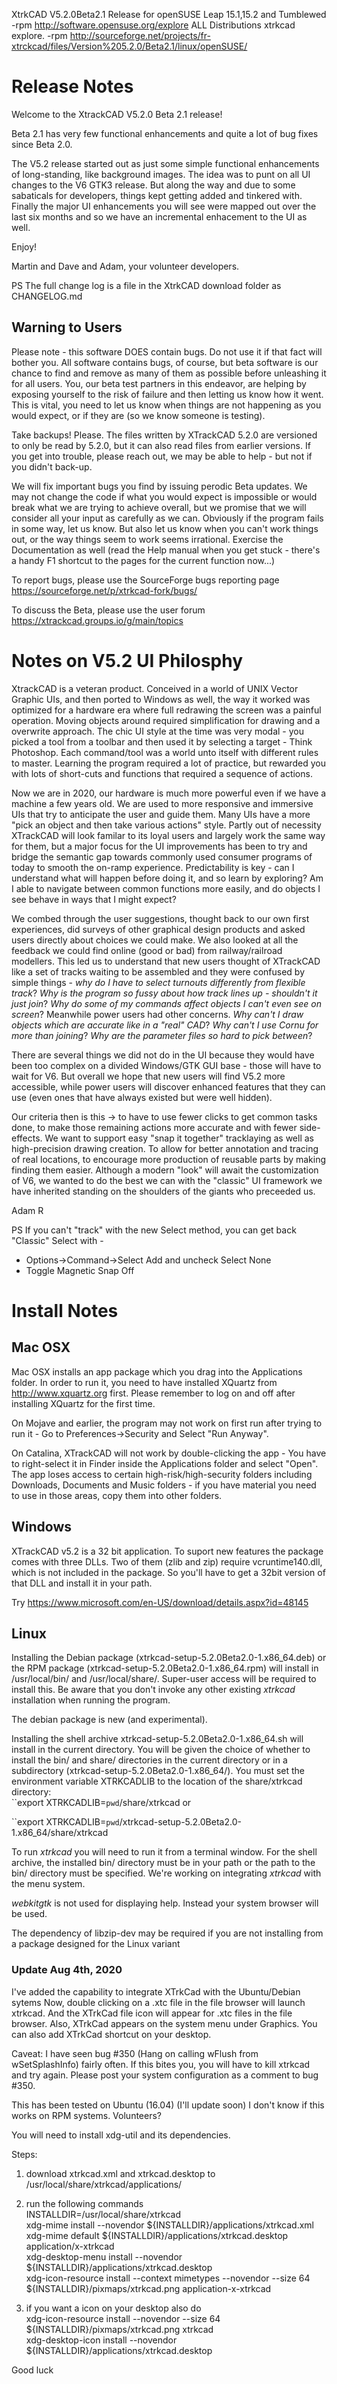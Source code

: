 XtrkCAD V5.2.0Beta2.1 Release for openSUSE Leap 15.1,15.2 and Tumblewed
 -rpm http://software.opensuse.org/explore   ALL Distributions xtrkcad explore.
 -rpm http://sourceforge.net/projects/fr-xtrckcad/files/Version%205.2.0/Beta2.1/linux/openSUSE/

# Release Notes

Welcome to the XtrackCAD V5.2.0 Beta 2.1 release! 

Beta 2.1 has very few functional enhancements and quite a lot of bug fixes since Beta 2.0. 

The V5.2 release started out as just some simple functional enhancements of long-standing, like background images. The idea was to punt on all UI changes to the V6 GTK3 release.  But along the way and due to some sabaticals for developers, things kept getting added and tinkered with. Finally the major UI enhancements you will see were mapped out over the last six months and so we have an incremental enhacement to the UI as well.

Enjoy!

Martin and Dave and Adam, your volunteer developers.

PS The full change log is a file in the XtrkCAD download folder as CHANGELOG.md 

## Warning to Users

Please note - this software DOES contain bugs. Do not use it if that fact will bother you. All software contains bugs, of course, but beta software is our chance to find and remove as many of them as possible before unleashing it for all users. You, our beta test partners in this endeavor, are helping by exposing yourself to the risk of failure and then letting us know how it went. This is vital, you need to let us know when things are not happening as you would expect, or if they are (so we know someone is testing).

Take backups! Please. The files written by XTrackCAD 5.2.0 are versioned to only be read by 5.2.0, but it can also read files from earlier versions. If you get into trouble, please reach out, we may be able to help - but not if you didn't back-up.

We will fix important bugs you find by issuing perodic Beta updates. We may not change the code if what you would expect is impossible or would break what we are trying to achieve overall, but we promise that we will consider all your input as carefully as we can. Obviously if the program fails in some way, let us know. But also let us know when you can't work things out, or the way things seem to work seems irrational.  Exercise the Documentation as well (read the Help manual when you get stuck - there's a handy F1 shortcut to the pages for the current function now...)

To report bugs, please use the SourceForge bugs reporting page https://sourceforge.net/p/xtrkcad-fork/bugs/

To discuss the Beta, please use the user forum https://xtrackcad.groups.io/g/main/topics

# Notes on V5.2 UI Philosphy 

XtrackCAD is a veteran product. Conceived in a world of UNIX Vector Graphic UIs, and then ported to Windows as well, the way it worked was optimized for a hardware era where full redrawing the screen was a painful operation. Moving objects around required simplification for drawing and a overwrite approach. The chic UI style at the time was very modal - you picked a tool from a toolbar and then used it by selecting a target - Think Photoshop. Each command/tool was a world unto itself with different rules to master. Learning the program required a lot of practice, but rewarded you with lots of short-cuts and functions that required a sequence of actions. 

Now we are in 2020, our hardware is much more powerful even if we have a machine a few years old. We are used to more responsive and immersive UIs that try to anticipate the user and guide them. Many UIs have a more "pick an object and then take various actions" style. Partly out of necessity XTrackCAD will look familar to its loyal users and largely work the same way for them, but a major focus for the UI improvements has been to try and bridge the semantic gap towards commonly used consumer programs of today to smooth the on-ramp experience. Predictability is key - can I understand what will happen before doing it, and so learn by exploring? Am I able to navigate between common functions more easily, and do objects I see behave in ways that I might expect?

We combed through the user suggestions, thought back to our own first experiences, did surveys of other graphical design products and asked users directly about choices we could make. We also looked at all the feedback we could find online (good or bad) from railway/railroad modellers. This led us to understand that new users thought of XTrackCAD like a set of tracks waiting to be assembled and they were confused by simple things - *why do I have to select turnouts differently from flexible track*?  *Why is the program so fussy about how track lines up - shouldn't it just join*? *Why do some of my commands affect objects I can't even see on screen*? Meanwhile power users had other concerns. *Why can't I draw objects which are accurate like in a "real" CAD*? *Why can't I use Cornu for more than joining*? *Why are the parameter files so hard to pick between*?

There are several things we did not do in the UI because they would have been too complex on a divided Windows/GTK GUI base - those will have to wait for V6. But overall we hope that new users will find V5.2 more accessible, while power users will discover enhanced features that they can use (even ones that have always existed but were well hidden).

Our criteria then is this -> to have to use fewer clicks to get common tasks done, to make those remaining actions more accurate and with fewer side-effects. We want to support easy "snap it together" tracklaying as well as high-precision drawing creation. To allow for better annotation and tracing of real locations, to encourage more production of reusable parts by making finding them easier. Although a modern "look" will await the customization of V6, we wanted to do the best we can with the "classic" UI framework we have inherited standing on the shoulders of the giants who preceeded us.

Adam R

PS If you can't "track" with the new Select method, you can get back "Classic" Select with -

- Options->Command->Select Add and uncheck Select None
- Toggle Magnetic Snap Off

# Install Notes

## Mac OSX

Mac OSX installs an app package which you drag into the Applications folder.  In order to run it, you need to have installed XQuartz from http://www.xquartz.org first. Please remember to log on and off after installing XQuartz for the first time.

On Mojave and earlier, the program may not work on first run after trying to run it - Go to Preferences->Security and Select "Run Anyway". 

On Catalina, XTrackCAD will not work by double-clicking the app - You have to right-select it in Finder inside the Applications folder and select "Open". The app loses access to certain high-risk/high-security folders including Downloads, Documents and Music folders - if you have material you need to use in those areas, copy them into other folders.

## Windows

XTrackCAD v5.2 is a 32 bit application. To suport new features the package comes with three DLLs. Two of them (zlib and zip) require vcruntime140.dll, which is not included in the package. So you'll have to get a 32bit version of that DLL and install it in your path.

Try https://www.microsoft.com/en-US/download/details.aspx?id=48145

## Linux

Installing the Debian package (xtrkcad-setup-5.2.0Beta2.0-1.x86_64.deb) or the RPM package (xtrkcad-setup-5.2.0Beta2.0-1.x86_64.rpm) will install in /usr/local/bin/ and /usr/local/share/.
Super-user access will be required to install this.
Be aware that you don't invoke any other existing *xtrkcad* installation when running the program.

The debian package is new (and experimental).

Installing the shell archive xtrkcad-setup-5.2.0Beta2.0-1.x86_64.sh will install in the current directory.  You will be given the choice of whether to install the bin/ and share/ directories in the current directory or in a subdirectory (xtrkcad-setup-5.2.0Beta2.0-1.x86_64/).
You must set the environment variable XTRKCADLIB to the location of the share/xtrkcad directory:<br>
``export XTRKCADLIB=`pwd`/share/xtrkcad or

``export XTRKCADLIB=`pwd`/xtrkcad-setup-5.2.0Beta2.0-1.x86_64/share/xtrkcad

To run *xtrkcad* you will need to run it from a terminal window.  For the shell archive, the installed bin/ directory must be in your path or the path to the bin/ directory must be specified.
We're working on integrating *xtrkcad* with the menu system.

*webkitgtk* is not used for displaying help.  Instead your system browser will be used.

The dependency of libzip-dev may be required if you are not installing from a package designed for the Linux variant 

### Update Aug 4th, 2020

I've added the capability to integrate XTrkCad with the Ubuntu/Debian sytems
Now, double clicking on a .xtc file in the file browser will launch xtrkcad.
And the XTrkCad file icon will appear for .xtc files in the file browser.
Also, XTrkCad appears on the system menu under Graphics.
You can also add XTrkCad shortcut on your desktop.

Caveat: I have seen bug #350 (Hang on calling wFlush from wSetSplashInfo) fairly often.
If this bites you, you will have to kill xtrkcad and try again.
Please post your system configuration as a comment to bug #350.

This has been tested on Ubuntu (16.04) (I'll update soon)
I don't know if this works on RPM systems.  Volunteers?

You will need to install xdg-util and its dependencies.

Steps:<br>
1. download xtrkcad.xml and xtrkcad.desktop to /usr/local/share/xtrkcad/applications/

2. run the following commands<br>
        INSTALLDIR=/usr/local/share/xtrkcad<br>
        xdg-mime install --novendor ${INSTALLDIR}/applications/xtrkcad.xml<br>
        xdg-mime default ${INSTALLDIR}/applications/xtrkcad.desktop application/x-xtrkcad<br>
        xdg-desktop-menu install --novendor ${INSTALLDIR}/applications/xtrkcad.desktop<br>
        xdg-icon-resource install --context mimetypes --novendor --size 64 ${INSTALLDIR}/pixmaps/xtrkcad.png application-x-xtrkcad<br>


3. if you want a icon on your desktop also do<br>
         xdg-icon-resource install --novendor --size 64 ${INSTALLDIR}/pixmaps/xtrkcad.png xtrkcad<br>
         xdg-desktop-icon install --novendor ${INSTALLDIR}/applications/xtrkcad.desktop<br>

Good luck

